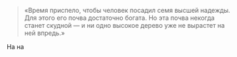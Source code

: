 > «Время приспело, чтобы человек посадил семя высшей надежды. Для этого его почва достаточно богата. Но эта почва некогда станет скудной — и ни одно высокое дерево уже не вырастет на ней впредь.»

На на